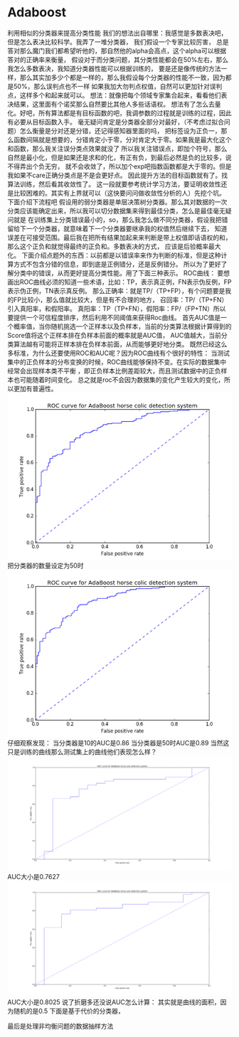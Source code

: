 # Adaboost
利用相似的分类器来提高分类性能
我们的想法出自哪里：我感觉是多数表决吧，但是怎么表决比较科学。我弄了一堆分类器，
我们假设一个专家比较厉害，
总是答对那么魔门我们都希望听他的，那自然他的alpha会高点，这个alpha可以根据答对的正确率来衡量，
假设对于而分类问题，其分类性能都会在50%左右，那么我怎么多数表决，我知道分类器性能可以根据训练的，
要是还是像传统的方法一样，那么其实加多少个都是一样的，那么我假设每个分类器的性能不一致，因为都是50%，那么误判点也不一样
如果我加大勿判点权值，自然可以更加针对误判点，这样多个和起来就可以。
想法：就像把每个领域专家集合起来，看看他们表决结果，这里面有个诺奖那么自然要比其他人多些话语权。
想法有了怎么去量化。好吧，所有算法都是有目标函数的吧，我调参数的过程就是训练的过程，因此有必要从目标函数入手。
毫无疑问肯定是分类器全部分对最好，（不考虑过拟合问题）怎么衡量是分对还是分错，还记得感知器里面的吗，
把标签设为正负一，那么函数间隔就是想要的，分错肯定小于零，分对肯定大于零。如果我是最大化这个和函数，那么我关注误分类点效果就没了
所以我关注错误点，即加个符号，那么自然是最小化，但是如果还是求和的化，有正有负，到最后必然是负的比较多，说不得弄出个负无穷，
就不会收敛了，所以加个exp吧指数函数都是大于零的。但是我如果不care正确分类点是不是会更好点。
因此提升方法的目标函数就有了。找算法训练，然后看其收敛性了。
这一段就要参考统计学习方法，要证明收敛性还是比较困难的。其实有上界就可以（这快要问问做收敛性分析的人）先挖个坑。
下面介绍下流程吧
假设用的弱分类器是单层决策树分类器。那么其对数据的一次分类应该能确定出来，所以我可以切分数据集来得到最佳分类，怎么是最佳毫无疑问就是
在训练集上分类错误最小的，so，那么我怎么做不同分类器，假设我把错留给下一个分类器，就意味着下一个分类器要继承我的权值然后继续下去，
知道误差在可接受范围。最后我在把所有结果加起来来判断是带上权值即话语权的和，那么这个正负和就觉得最终的正负和。多数表决的方式，
应该是后验概率最大化。
下面介绍点题外的东西：以前都是以错误率来作为判断的标准，但是这种计算方式不包含分错的信息，即到底是正例错分，还是反例错分。
所以为了更好了解分类中的错误，从而更好提高分类性能。用了下面三种表示。
ROC曲线：
要想画出ROC曲线必须的知道一些术语，比如：TP，表示真正例，FN表示伪反例，FP表示伪正例，TN表示真反例。
那么正确率：就是TP/（TP+FP），有个问题要是我的FP比较小，那么值就比较大，但是有不合理的地方，
召回率：TP/（TP+FN）
引入真阳率，和假阳率。
真阳率：TP（TP+FN），假阳率：FP/（FP+TN）所以要提供一个可信程度排序，然后利用不同阈值来获得Roc曲线。
首先AUC值是一个概率值，当你随机挑选一个正样本以及负样本，当前的分类算法根据计算得到的Score值将这个正样本排在负样本前面的概率就是AUC值，
AUC值越大，当前分类算法越有可能将正样本排在负样本前面，从而能够更好地分类。
既然已经这么多标准，为什么还要使用ROC和AUC呢？因为ROC曲线有个很好的特性：
当测试集中的正负样本的分布变换的时候，ROC曲线能够保持不变。在实际的数据集中经常会出现样本类不平衡
，即正负样本比例差距较大，而且测试数据中的正负样本也可能随着时间变化。
总之就是roc不会因为数据集的变化产生较大的变化，所以更加有普遍性。
![image](https://github.com/chenglu66/Adaboost/blob/master/roc10.png)
把分类器的数量设定为50时
![image](https://github.com/chenglu66/Adaboost/blob/master/roc2.png)
仔细观察发现：
当分类器是10的AUC是0.86
当分类器是50时AUC是0.89
当然这只是训练的曲线那么测试集上的曲线他们表现怎么样？
![image](https://github.com/chenglu66/Adaboost/blob/master/testroc10.png)
AUC大小是0.7627
![image](https://github.com/chenglu66/Adaboost/blob/master/testroc50.png)
AUC大小是0.8025
说了折磨多还没说AUC怎么计算：
其实就是曲线的面积，因为随机的是0.5
下面是基于代价的分类器，





最后是处理非均衡问题的数据抽样方法









